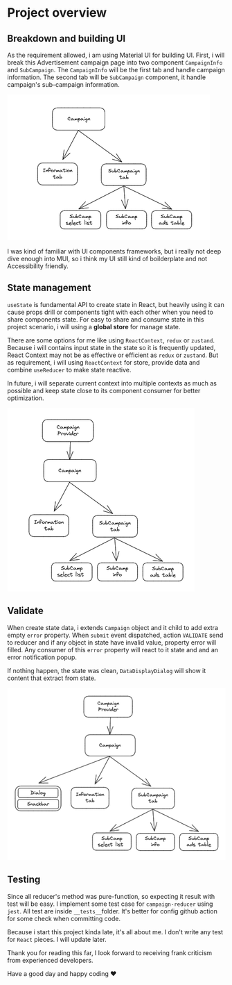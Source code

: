# Project overview

## Breakdown and building UI

As the requirement allowed, i am using Material UI for building UI. First, i will break this Advertisement campaign page into two component `CampaignInfo` and `SubCampaign`. The `CampaignInfo` will be the first tab and handle campaign information. The second tab will be `SubCampaign` component, it handle campaign's sub-campaign information.

![Component hierarchy](/assets/1.png "Component hierarchy")

I was kind of familiar with UI components frameworks, but i really not deep dive enough into MUI, so i think my UI still kind of boilderplate and not Accessibility friendly.

## State management

`useState` is fundamental API to create state in React, but heavily using it can cause props drill or components tight with each other when you need to share components state. For easy to share and consume state in this project scenario, i will using a **global store** for manage state.

There are some options for me like using `ReactContext`, `redux` or `zustand`. Because i will contains input state in the state so it is frequently updated, React Context may not be as effective or efficient as `redux` or `zustand`. But as requirement, i will using `ReactContext` for store, provide data and combine `useReducer` to make state reactive.

In future, i will separate current context into multiple contexts as much as possible and keep state close to its component consumer for better optimization.

![Using ReactContext for global state](/assets/2.png "Using ReactContext for global state")

## Validate

When create state data, i extends `Campaign` object and it child to add extra empty `error` property. When `submit` event dispatched, action `VALIDATE` send to reducer and if any object in state have invalid value, property error will filled. Any consumer of this `error` property will react to it state and and an error notification popup.

If nothing happen, the state was clean, `DataDisplayDialog` will show it content that extract from state.

![Final component hierarchy](/assets/3.png "Final component hierarchy")

## Testing

Since all reducer's method was pure-function, so expecting it result with test will be easy. I implement some test case for `campaign-reducer` using `jest`. All test are inside `__tests__`folder. It's better for config github action for some check when committing code.

Because i start this project kinda late, it's all about me. I don't write any test for `React` pieces. I will update later.

Thank you for reading this far, I look forward to receiving frank criticism from experienced developers.

Have a good day and happy coding ❤️
